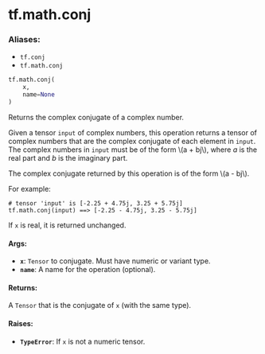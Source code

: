 <div itemscope itemtype="http://developers.google.com/ReferenceObject">
<meta itemprop="name" content="tf.math.conj" />
<meta itemprop="path" content="Stable" />
</div>

# tf.math.conj

### Aliases:

* `tf.conj`
* `tf.math.conj`

``` python
tf.math.conj(
    x,
    name=None
)
```

Returns the complex conjugate of a complex number.

Given a tensor `input` of complex numbers, this operation returns a tensor of
complex numbers that are the complex conjugate of each element in `input`. The
complex numbers in `input` must be of the form \\(a + bj\\), where *a* is the
real part and *b* is the imaginary part.

The complex conjugate returned by this operation is of the form \\(a - bj\\).

For example:

    # tensor 'input' is [-2.25 + 4.75j, 3.25 + 5.75j]
    tf.math.conj(input) ==> [-2.25 - 4.75j, 3.25 - 5.75j]

If `x` is real, it is returned unchanged.

#### Args:

* <b>`x`</b>: `Tensor` to conjugate.  Must have numeric or variant type.
* <b>`name`</b>: A name for the operation (optional).


#### Returns:

A `Tensor` that is the conjugate of `x` (with the same type).


#### Raises:

* <b>`TypeError`</b>: If `x` is not a numeric tensor.